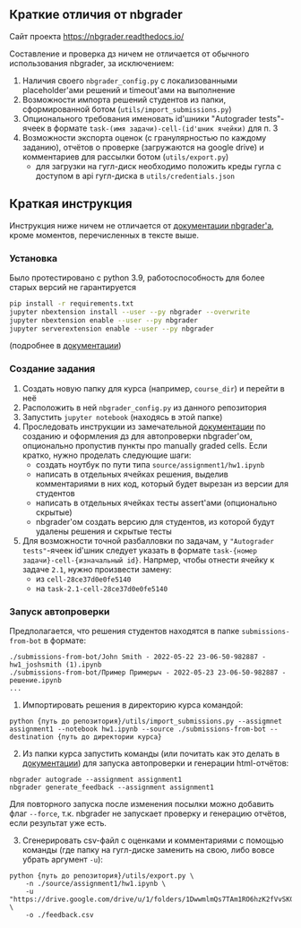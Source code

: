 ## Краткие отличия от nbgrader

Сайт проекта https://nbgrader.readthedocs.io/

Составление и проверка дз ничем не отличается от обычного использования nbgrader, за исключением:
1. Наличия своего `nbgrader_config.py` с локализованными placeholder'ами решений и timeout'ами на выполнение
2. Возможности импорта решений студентов из папки, сформированной ботом (`utils/import_submissions.py`)
3. Опционального требования именовать id'шники "Autograder tests"-ячеек в формате `task-(имя задачи)-cell-(id'шник ячейки)` для п. 3
4. Возможности экспорта оценок (с гранулярностью по каждому заданию), отчётов о проверке (загружаются на google drive) и комментариев для рассылки ботом (`utils/export.py`)
    - для загрузки на гугл-диск необходимо положить креды гугла с доступом в api гугл-диска в `utils/credentials.json`

## Краткая инструкция

Инструкция ниже ничем не отличается от [документации nbgrader'а](https://nbgrader.readthedocs.io), кроме моментов, перечисленных в тексте выше.

### Установка

Было протестировано с python 3.9, работоспособность для более старых версий не гарантируется

```bash
pip install -r requirements.txt
jupyter nbextension install --user --py nbgrader --overwrite
jupyter nbextension enable --user --py nbgrader
jupyter serverextension enable --user --py nbgrader
```

(подробнее в [документации](https://nbgrader.readthedocs.io/en/stable/user_guide/installation.html))

### Создание задания

1. Создать новую папку для курса (например, `course_dir`) и перейти в неё
2. Расположить в ней `nbgrader_config.py` из данного репозитория
3. Запустить `jupyter notebook` (находясь в этой папке)
4. Проследовать инструкции из замечательной [документации](https://nbgrader.readthedocs.io/en/stable/user_guide/creating_and_grading_assignments.html#developing-assignments-with-the-assignment-toolbar) по созданию и оформления дз для автопроверки nbgrader'ом, опционально пропустив пункты про manually graded cells. Если кратко, нужно проделать следующие шаги:
    - создать ноутбук по пути типа `source/assignment1/hw1.ipynb`
    - написать в отдельных ячейках решения, выделив комментариями в них код, который будет вырезан из версии для студентов
    - написать в отдельных ячейках тесты assert'ами (опционально скрытые)
    - nbgrader'ом создать версию для студентов, из которой будут удалены решения и скрытые тесты
5. Для возможности точной разбалловки по задачам, у `"Autograder tests"`-ячеек id'шник следует указать в формате `task-{номер задачи}-cell-{изначальный id}`. Напрмер, чтобы отнести ячейку к задаче `2.1`, нужно произвести замену:
    - из `cell-28ce37d0e0fe5140`
    - на `task-2.1-cell-28ce37d0e0fe5140`

### Запуск автопроверки

Предполагается, что решения студентов находятся в папке `submissions-from-bot` в формате:
```
./submissions-from-bot/John Smith - 2022-05-22 23-06-50-982887 - hw1_joshsmith (1).ipynb
./submissions-from-bot/Пример Примерыч - 2022-05-23 23-06-50-982887 - решение.ipynb
...
```

1. Импортировать решения в директорию курса командой:
```shell
python {путь до репозитория}/utils/import_submissions.py --assigmnet assignment1 --notebook hw1.ipynb --source ./submissions-from-bot --destination {путь до директории курса}
```
2. Из папки курса запустить команды (или почитать как это делать в [документации](https://nbgrader.readthedocs.io/en/stable/user_guide/creating_and_grading_assignments.html#autograde-assignments)) для запуска автопроверки и генерации html-отчётов:
```shell
nbgrader autograde --assignment assignment1
nbgrader generate_feedback --assignment assignment1
```
Для повторного запуска после изменения посылки можно добавить флаг `--force`, т.к. nbgrader не запускает проверку и генерацию отчётов, если результат уже есть.

3. Сгенерировать csv-файл с оценками и комментариями с помощью команды (где папку на гугл-диске заменить на свою, либо вовсе убрать аргумент `-u`): 
```
python {путь до репозитория}/utils/export.py \
    -n ./source/assignment1/hw1.ipynb \
    -u "https://drive.google.com/drive/u/1/folders/1DwwmlmQs7TAm1RO6hzK2fVvSKGQD8b3M" \
    -o ./feedback.csv
```